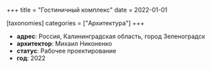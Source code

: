 +++
title = "Гостиничный комплекс"
date = 2022-01-01

[taxonomies]
categories = ["Архитектура"]
+++

- **адрес**: Россия, Калининградская область, город Зеленоградск
- **архитектор**: Михаил Никоненко
- **статус**: Рабочее проектирование
- **год**: 2022
